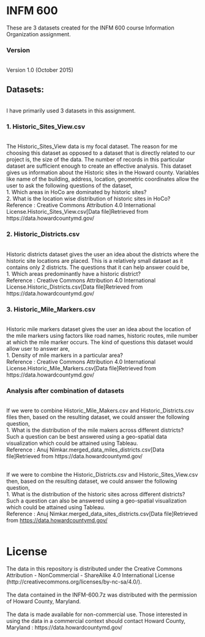 <h1>INFM 600</h1>
These are 3 datasets created for the INFM 600 course Information Organization assignment.

<h3>Version</h3><br/> 
Version 1.0 (October 2015)

<h2>Datasets:</h2><br>
I have primarily used 3 datasets in this assignment.

<h3>1. Historic_Sites_View.csv</h3><br>
The Historic_Sites_View data is my focal dataset. The reason for me choosing this dataset as opposed to a dataset that is 
directly related to our project is, the size of the data. The number of records in this particular dataset are sufficient 
enough to create an effective analysis. This dataset gives us information about the Historic sites in the Howard county.
Variables like name of the building, address, location, geometric coordinates allow the user to ask the following questions
of the dataset,<br>
        1. Which areas in HoCo are dominated by historic sites?<br>
        2. What is the location wise distribution of historic sites in HoCo? <br>
Reference : Creative Commons Attribution 4.0 International License.Historic_Sites_View.csv[Data file]Retrieved from https://data.howardcountymd.gov/

 <h3>2. Historic_Districts.csv</h3><br>
Historic districts dataset gives the user an idea about the districts where the historic site locations are placed. 
This is a relatively small dataset as it contains only 2 districts. The questions that it can help answer could be,<br>
        1. Which areas predominantly have a historic district?<br>
Reference : Creative Commons Attribution 4.0 International License.Historic_Districts.csv[Data file]Retrieved from https://data.howardcountymd.gov/

<h3>3. Historic_Mile_Markers.csv</h3><br>
Historic mile markers dataset gives the user an idea about the location of the mile markers using factors like road names, historic routes, mile number at which the mile marker occurs. The kind of questions this dataset would allow user to answer are,<br>
        1. Density of mile markers in a particular area?<br>
Reference : Creative Commons Attribution 4.0 International License.Historic_Mile_Markers.csv[Data file]Retrieved from https://data.howardcountymd.gov/

<h3>Analysis after combination of datasets</h3><br>
If we were to combine Historic_Mile_Makers.csv and Historic_Districts.csv files then, based on the resulting dataset, 
we could answer the following question,<br>
        1. What is the distribution of the mile makers across different districts?<br>
        Such a question can be best answered using a geo-spatial data visualization which could be attained using                    Tableau.<br>
Reference : Anuj Nimkar.merged_data_miles_districts.csv[Data file]Retrieved from  https://data.howardcountymd.gov/
        <br><br>

If we were to combine the Historic_Districts.csv and Historic_Sites_View.csv then, based on the resulting dataset, we could 
answer the following question,<br>
        1. What is the distribution of the historic sites across different districts?<br>
        Such a question can also be answered using a geo-spatial visualization which could be attained using Tableau.<br>
Reference : Anuj Nimkar.merged_data_sites_districts.csv[Data file]Retrieved from  https://data.howardcountymd.gov/<br><br>

<h1>License</h1>
The data in this repository is distributed under the Creative Commons Attribution - NonCommercial - ShareAlike 4.0 International License (http://creativecommons.org/licenses/by-nc-sa/4.0/).<br><br>
The data contained in the INFM-600.7z was distributed with the permission of Howard County, Maryland.<br><br>
The data is made available for non-commercial use. Those interested in using the data in a commercial context should contact Howard County, Maryland : https://data.howardcountymd.gov/ 







        





